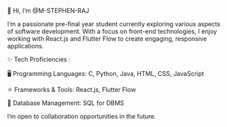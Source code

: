 👋 Hi, I’m @M-STEPHEN-RAJ

I’m a passionate pre-final year student currently exploring various aspects of software development. With a focus on front-end technologies, I enjoy working with React.js and Flutter Flow to create engaging, responsive applications.

✨ Tech Proficiencies :

🖥️ Programming Languages:  C, Python, Java, HTML, CSS, JavaScript

⚛️ Frameworks & Tools: React.js, Flutter Flow

💾 Database Management: SQL for DBMS

I’m open to collaboration opportunities in the future. 
